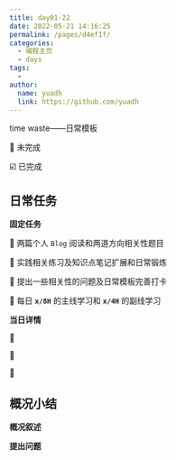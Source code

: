 ```yaml
---
title: day01-22
date: 2022-05-21 14:16:25
permalink: /pages/d4ef1f/
categories:
  - 编程主页
  - days
tags:
  - 
author: 
  name: yuadh
  link: https://github.com/yuadh
---
```

time waste——日常模板

🔲 未完成

☑️ 已完成

## 日常任务

**固定任务**

🔲 两篇个人 `Blog` 阅读和两道方向相关性题目

🔲 实践相关练习及知识点笔记扩展和日常锻炼

🔲 提出一些相关性的问题及日常模板完善打卡

🔲 每日 **`x/8H`** 的主线学习和 **`x/4H`** 的副线学习

**当日详情**

🔲

🔲

🔲



## 概况小结

**概况叙述**





**提出问题**